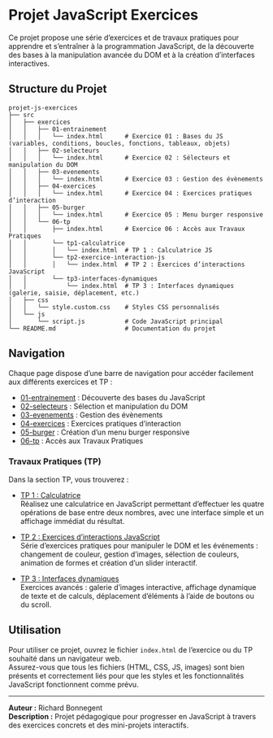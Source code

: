# Projet JavaScript Exercices

Ce projet propose une série d’exercices et de travaux pratiques pour apprendre et s’entraîner à la programmation JavaScript, de la découverte des bases à la manipulation avancée du DOM et à la création d’interfaces interactives.

## Structure du Projet

```
projet-js-exercices
├── src
│   ├── exercices
│   │   ├── 01-entrainement
│   │   │   └── index.html      # Exercice 01 : Bases du JS (variables, conditions, boucles, fonctions, tableaux, objets)
│   │   ├── 02-selecteurs
│   │   │   └── index.html      # Exercice 02 : Sélecteurs et manipulation du DOM
│   │   ├── 03-evenements
│   │   │   └── index.html      # Exercice 03 : Gestion des évènements
│   │   ├── 04-exercices
│   │   │   └── index.html      # Exercice 04 : Exercices pratiques d’interaction
│   │   ├── 05-burger
│   │   │   └── index.html      # Exercice 05 : Menu burger responsive
│   │   └── 06-tp
│   │       ├── index.html      # Exercice 06 : Accès aux Travaux Pratiques
│   │       └── tp1-calculatrice
│   │       │   └── index.html  # TP 1 : Calculatrice JS
│   │       └── tp2-exercice-interaction-js
│   │       │   └── index.html  # TP 2 : Exercices d’interactions JavaScript
│   │       └── tp3-interfaces-dynamiques
│   │           └── index.html  # TP 3 : Interfaces dynamiques (galerie, saisie, déplacement, etc.)
│   ├── css
│   │   └── style.custom.css    # Styles CSS personnalisés
│   └── js
│       └── script.js           # Code JavaScript principal
└── README.md                   # Documentation du projet
```

## Navigation

Chaque page dispose d’une barre de navigation pour accéder facilement aux différents exercices et TP :

- [01-entrainement](./src/exercices/01-entrainement/index.html) : Découverte des bases du JavaScript
- [02-selecteurs](./src/exercices/02-selecteurs/index.html) : Sélection et manipulation du DOM
- [03-evenements](./src/exercices/03-evenements/index.html) : Gestion des évènements
- [04-exercices](./src/exercices/04-exercices/index.html) : Exercices pratiques d’interaction
- [05-burger](./src/exercices/05-burger/index.html) : Création d’un menu burger responsive
- [06-tp](./src/exercices/06-tp/index.html) : Accès aux Travaux Pratiques

### Travaux Pratiques (TP)

Dans la section TP, vous trouverez :

- [TP 1 : Calculatrice](./src/exercices/06-tp/tp1-calculatrice/index.html)  
  Réalisez une calculatrice en JavaScript permettant d’effectuer les quatre opérations de base entre deux nombres, avec une interface simple et un affichage immédiat du résultat.

- [TP 2 : Exercices d’interactions JavaScript](./src/exercices/06-tp/tp2-exercice-interaction-js/index.html)  
  Série d’exercices pratiques pour manipuler le DOM et les événements : changement de couleur, gestion d’images, sélection de couleurs, animation de formes et création d’un slider interactif.

- [TP 3 : Interfaces dynamiques](./src/exercices/06-tp/tp3-interfaces-dynamiques/index.html)  
  Exercices avancés : galerie d’images interactive, affichage dynamique de texte et de calculs, déplacement d’éléments à l’aide de boutons ou du scroll.

## Utilisation

Pour utiliser ce projet, ouvrez le fichier `index.html` de l’exercice ou du TP souhaité dans un navigateur web.  
Assurez-vous que tous les fichiers (HTML, CSS, JS, images) sont bien présents et correctement liés pour que les styles et les fonctionnalités JavaScript fonctionnent comme prévu.

---

**Auteur :** Richard Bonnegent  
**Description :** Projet pédagogique pour progresser en JavaScript à travers des exercices concrets et des mini-projets interactifs.